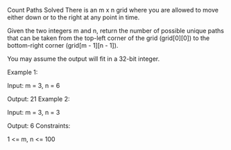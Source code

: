 Count Paths
Solved 
There is an m x n grid where you are allowed to move either down or to the right at any point in time.

Given the two integers m and n, return the number of possible unique paths that can be taken from the top-left corner of the grid (grid[0][0]) to the bottom-right corner (grid[m - 1][n - 1]).

You may assume the output will fit in a 32-bit integer.

Example 1:



Input: m = 3, n = 6

Output: 21
Example 2:

Input: m = 3, n = 3

Output: 6
Constraints:

1 <= m, n <= 100
